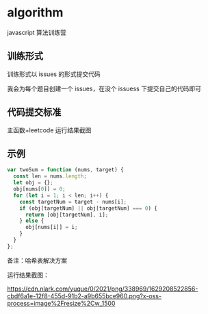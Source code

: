 # algorithm

javascript 算法训练营

## 训练形式

训练形式以 issues 的形式提交代码

我会为每个题目创建一个 issues，在没个 issuess 下提交自己的代码即可

## 代码提交标准

主函数+leetcode 运行结果截图

## 示例

```js
var twoSum = function (nums, target) {
  const len = nums.length;
  let obj = {};
  obj[nums[0]] = 0;
  for (let i = 1; i < len; i++) {
    const targetNum = target - nums[i];
    if (obj[targetNum] || obj[targetNum] === 0) {
      return [obj[targetNum], i];
    } else {
      obj[nums[i]] = i;
    }
  }
};
```

备注：哈希表解决方案

运行结果截图：

<https://cdn.nlark.com/yuque/0/2021/png/338969/1629208522856-cbdf6a1e-12f8-455d-91b2-a9b655bce960.png?x-oss-process=image%2Fresize%2Cw_1500>
